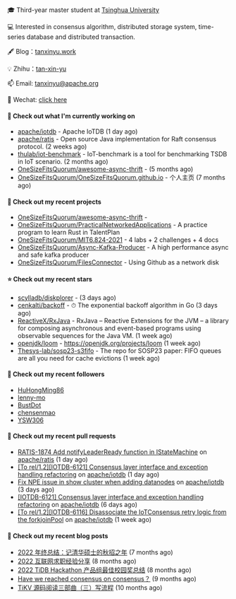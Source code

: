 🎓 Third-year master student at [Tsinghua University](https://www.tsinghua.edu.cn/)

💻 Interested in consensus algorithm, distributed storage system, time-series database and distributed transaction.

🖋 Blog：[tanxinyu.work](https://tanxinyu.work)

💡 Zhihu：[tan-xin-yu](https://www.zhihu.com/people/tan-xin-yu-22)

📫 Email: [tanxinyu@apache.org](mailto:tanxinyu@apache.org)

💬 Wechat: [click here](https://github.com/LebronAl/LebronAl/issues/1)

#### 👷 Check out what I'm currently working on

- [apache/iotdb](https://github.com/apache/iotdb) - Apache IoTDB (1 day ago)
- [apache/ratis](https://github.com/apache/ratis) - Open source Java implementation for Raft consensus protocol. (2 weeks ago)
- [thulab/iot-benchmark](https://github.com/thulab/iot-benchmark) - IoT-benchmark is a tool for benchmarking TSDB in IoT scenario. (2 months ago)
- [OneSizeFitsQuorum/awesome-async-thrift](https://github.com/OneSizeFitsQuorum/awesome-async-thrift) -  (5 months ago)
- [OneSizeFitsQuorum/OneSizeFitsQuorum.github.io](https://github.com/OneSizeFitsQuorum/OneSizeFitsQuorum.github.io) - 个人主页 (7 months ago)

#### 🌱 Check out my recent projects

- [OneSizeFitsQuorum/awesome-async-thrift](https://github.com/OneSizeFitsQuorum/awesome-async-thrift) - 
- [OneSizeFitsQuorum/PracticalNetworkedApplications](https://github.com/OneSizeFitsQuorum/PracticalNetworkedApplications) - A practice program to learn Rust in TalentPlan
- [OneSizeFitsQuorum/MIT6.824-2021](https://github.com/OneSizeFitsQuorum/MIT6.824-2021) - 4 labs &#43; 2 challenges &#43; 4 docs
- [OneSizeFitsQuorum/Async-Kafka-Producer](https://github.com/OneSizeFitsQuorum/Async-Kafka-Producer) - A high performance async and safe kafka producer
- [OneSizeFitsQuorum/FilesConnector](https://github.com/OneSizeFitsQuorum/FilesConnector) - Using Github as a network disk

#### ⭐ Check out my recent stars

- [scylladb/diskplorer](https://github.com/scylladb/diskplorer) -  (3 days ago)
- [cenkalti/backoff](https://github.com/cenkalti/backoff) - ⏱ The exponential backoff algorithm in Go (3 days ago)
- [ReactiveX/RxJava](https://github.com/ReactiveX/RxJava) - RxJava – Reactive Extensions for the JVM – a library for composing asynchronous and event-based programs using observable sequences for the Java VM. (1 week ago)
- [openjdk/loom](https://github.com/openjdk/loom) - https://openjdk.org/projects/loom (1 week ago)
- [Thesys-lab/sosp23-s3fifo](https://github.com/Thesys-lab/sosp23-s3fifo) - The repo for SOSP23 paper: FIFO queues are all you need for cache evictions (1 week ago)

#### 👯 Check out my recent followers

- [HuHongMing86](https://github.com/HuHongMing86)
- [lenny-mo](https://github.com/lenny-mo)
- [BustDot](https://github.com/BustDot)
- [chensenmao](https://github.com/chensenmao)
- [YSW306](https://github.com/YSW306)

#### 🔨 Check out my recent pull requests

- [RATIS-1874 Add notifyLeaderReady function in IStateMachine](https://github.com/apache/ratis/pull/906) on [apache/ratis](https://github.com/apache/ratis) (1 day ago)
- [[To rel/1.2][IOTDB-6121] Consensus layer interface and exception handling refactoring](https://github.com/apache/iotdb/pull/10937) on [apache/iotdb](https://github.com/apache/iotdb) (1 day ago)
- [Fix NPE issue in show cluster when adding datanodes](https://github.com/apache/iotdb/pull/10918) on [apache/iotdb](https://github.com/apache/iotdb) (3 days ago)
- [[IOTDB-6121] Consensus layer interface and exception handling refactoring](https://github.com/apache/iotdb/pull/10896) on [apache/iotdb](https://github.com/apache/iotdb) (6 days ago)
- [[To rel/1.2][IOTDB-6116] Disassociate the IoTConsensus retry logic from the forkjoinPool](https://github.com/apache/iotdb/pull/10878) on [apache/iotdb](https://github.com/apache/iotdb) (1 week ago)

#### 📜 Check out my recent blog posts

- [2022 年终总结：记清华硕士的秋招之年](https://tanxinyu.work/2022-annual-summary/) (7 months ago)
- [2022 互联网求职经验分享](https://tanxinyu.work/2022-internet-job-hunting-experience-sharing/) (8 months ago)
- [2022 TiDB Hackathon 产品组最佳校园奖总结](https://tanxinyu.work/2022-tidb-hackathon/) (8 months ago)
- [Have we reached consensus on consensus？](https://tanxinyu.work/have-we-reached-consensus-on-consensus/) (9 months ago)
- [TiKV 源码阅读三部曲（三）写流程](https://tanxinyu.work/tikv-source-code-reading-write/) (10 months ago)

